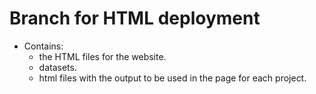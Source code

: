 # Branch for HTML deployment

- Contains:
    - the HTML files for the website.
    - datasets.
    - html files with the output to be used in the page for each project.